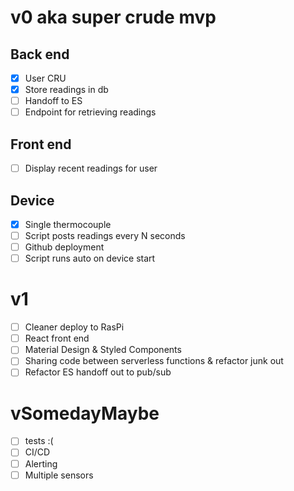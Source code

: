 # v0 aka super crude mvp

## Back end
- [x] User CRU
- [x] Store readings in db
- [ ] Handoff to ES
- [ ] Endpoint for retrieving readings

## Front end
- [ ] Display recent readings for user

## Device
- [x] Single thermocouple
- [ ] Script posts readings every N seconds
- [ ] Github deployment
- [ ] Script runs auto on device start

# v1
- [ ] Cleaner deploy to RasPi
- [ ] React front end
- [ ] Material Design & Styled Components
- [ ] Sharing code between serverless functions & refactor junk out
- [ ] Refactor ES handoff out to pub/sub

# vSomedayMaybe
- [ ] tests :(
- [ ] CI/CD
- [ ] Alerting
- [ ] Multiple sensors